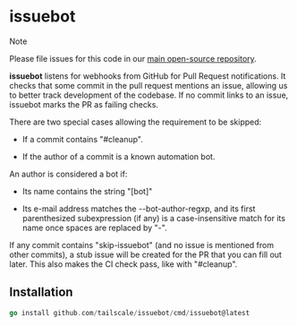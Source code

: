 # issuebot

> [!NOTE]
> Please file issues for this code in our [main open-source repository][oss].

**issuebot** listens for webhooks from GitHub for Pull Request notifications.
It checks that some commit in the pull request mentions an issue, allowing us
to better track development of the codebase. If no commit links to an issue,
issuebot marks the PR as failing checks.

There are two special cases allowing the requirement to be skipped:

  - If a commit contains "#cleanup".

  - If the author of a commit is a known automation bot.

An author is considered a bot if:

  - Its name contains the string "[bot]"

  - Its e-mail address matches the --bot-author-regxp, and its first
    parenthesized subexpression (if any) is a case-insensitive match for its
    name once spaces are replaced by "-".

If any commit contains "skip-issuebot" (and no issue is mentioned from other
commits), a stub issue will be created for the PR that you can fill out later.
This also makes the CI check pass, like with "#cleanup".

## Installation

```go
go install github.com/tailscale/issuebot/cmd/issuebot@latest
```

[oss]: https://github.com/tailscale/tailscale/issues
